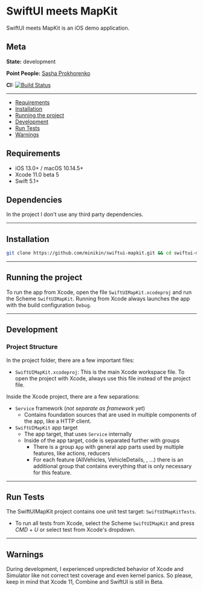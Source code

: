 # SwiftUI meets MapKit

SwiftUI meets MapKit is an iOS demo application.

## Meta

**State:** development

**Point People:** [Sasha Prokhorenko](mailto:djminikin@gmail.com)

**CI:** [![Build Status](https://app.bitrise.io/app/693d5288e6e84421/status.svg?token=LSxCFwkI7mKZNc9SVNhM9w)](https://app.bitrise.io/app/693d5288e6e84421)

---

- [Requirements](#requirements)
- [Installation](#installation)
- [Running the project](#running-the-project)
- [Development](#development)
- [Run Tests](#run-tests)
- [Warnings](#warnings)

## Requirements

- iOS 13.0+ / macOS 10.14.5+
- Xcode 11.0 beta 5
- Swift 5.1+

## Dependencies

In the project I don't use any third party dependencies.

---

## Installation

```sh
git clone https://github.com/minikin/swiftui-mapkit.git && cd swiftui-mapkit
```

---

## Running the project

To run the app from Xcode, open the file `SwiftUIMapKit.xcodeproj` and run the Scheme `SwiftUIMapKit`.
Running from Xcode always launches the app with the build configuration `Debug`.

---

## Development

### Project Structure

In the project folder, there are a few important files:

- `SwiftUIMapKit.xcodeproj`: This is the main Xcode workspace file. To open the project with Xcode, always use this file instead of the project file.

Inside the Xcode project, there are a few separations:

- `Service` framework (_not separate as framework yet_)
  - Contains foundation sources that are used in multiple components of the app, like a HTTP client.
- `SwiftUIMapKit` app target
  - The app target, that uses `Service` internally
  - Inside of the app target, code is separated further with groups
    - There is a group `App` with general app parts used by multiple features, like actions, reducers
    - For each feature (AllVehicles, VehicleDetails, , ...) there is an additional group that contains everything that is only necessary for this feature.

---

## Run Tests

The SwiftUIMapKit project contains one unit test target: `SwiftUIMapKitTests`.

- To run all tests from Xcode, select the Scheme `SwiftUIMapKit` and press _CMD_ + _U_ or select test from Xcode's dropdown.

---

## Warnings

During development, I experienced unpredicted behavior of Xcode and Simulator
like not correct test coverage and even kernel panics.
So please, keep in mind that Xcode 11, Combine and SwiftUI is still in Beta.

